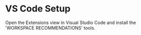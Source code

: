 # VS Code Setup

Open the Extensions view in Visual Studio Code and install the 'WORKSPACE RECOMMENDATIONS' tools.